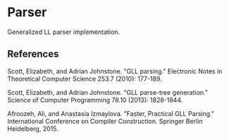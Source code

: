 # Parser

Generalized LL parser implementation.

## References

Scott, Elizabeth, and Adrian Johnstone. "GLL parsing." Electronic Notes in Theoretical Computer Science 253.7 (2010): 177-189.

Scott, Elizabeth, and Adrian Johnstone. "GLL parse-tree generation." Science of Computer Programming 78.10 (2013): 1828-1844.

Afroozeh, Ali, and Anastasia Izmaylova. "Faster, Practical GLL Parsing." International Conference on Compiler Construction. Springer Berlin Heidelberg, 2015.
